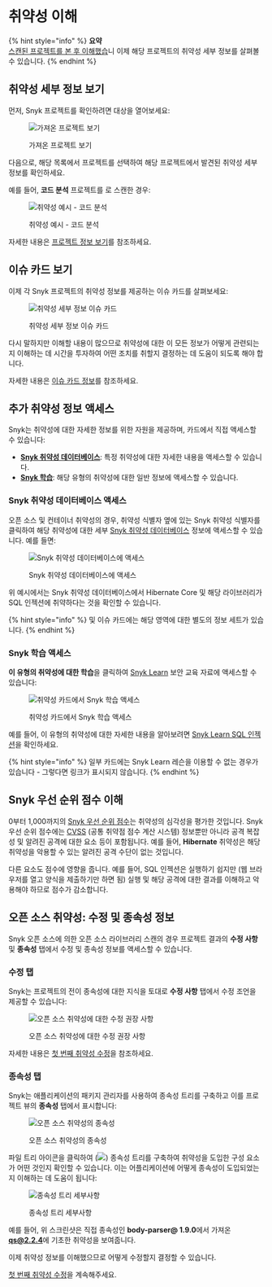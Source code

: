 # 취약성 이해

{% hint style="info" %}
**요약**\
[스캔된 프로젝트를 본 후 이해했습](view-your-first-snyk-projects.md)니 이제 해당 프로젝트의 취약성 세부 정보를 살펴볼 수 있습니다.
{% endhint %}

## **취약성 세부 정보 보기**

먼저, Snyk 프로젝트를 확인하려면 대상을 열어보세요:

<figure><img src="../../.gitbook/assets/image (354).png" alt="가져온 프로젝트 보기"><figcaption><p>가져온 프로젝트 보기</p></figcaption></figure>

다음으로, 해당 목록에서 프로젝트를 선택하여 해당 프로젝트에서 발견된 취약성 세부 정보를 확인하세요.

예를 들어, **코드 분석** 프로젝트를 로 스캔한 경우:

<figure><img src="../../.gitbook/assets/image (149) (1) (1) (2).png" alt="취약성 예시 - 코드 분석"><figcaption><p>취약성 예시 - 코드 분석</p></figcaption></figure>

자세한 내용은 [프로젝트 정보 보기](../../snyk-admin/snyk-projects/project-information.md)를 참조하세요.

## 이슈 카드 보기

이제 각 Snyk 프로젝트의 취약성 정보를 제공하는 이슈 카드를 살펴보세요:

<figure><img src="../../.gitbook/assets/image (101) (2).png" alt="취약성 세부 정보 이슈 카드"><figcaption><p>취약성 세부 정보 이슈 카드</p></figcaption></figure>

다시 말하지만 이해할 내용이 많으므로 취약성에 대한 이 모든 정보가 어떻게 관련되는지 이해하는 데 시간을 투자하여 어떤 조치를 취할지 결정하는 데 도움이 되도록 해야 합니다.

자세한 내용은 [이슈 카드 정보](../../snyk-admin/snyk-projects/issue-card-information.md)를 참조하세요.

## 추가 취약성 정보 액세스

Snyk는 취약성에 대한 자세한 정보를 위한 자원을 제공하며, 카드에서 직접 액세스할 수 있습니다:

* [**Snyk 취약성 데이터베이스**](../../scan-with-snyk/snyk-open-source/manage-vulnerabilities/snyk-vulnerability-database.md): 특정 취약성에 대한 자세한 내용을 액세스할 수 있습니다.
* [**Snyk 학습**](../../getting-started/snyk-learn/): 해당 유형의 취약성에 대한 일반 정보에 액세스할 수 있습니다.

### Snyk 취약성 데이터베이스 액세스

오픈 소스 및 컨테이너 취약성의 경우, 취약성 식별자 옆에 있는 Snyk 취약성 식별자를 클릭하여 해당 취약성에 대한 세부 [Snyk 취약성 데이터베이스](../../scan-with-snyk/snyk-open-source/manage-vulnerabilities/snyk-vulnerability-database.md) 정보에 액세스할 수 있습니다. 예를 들면:

<figure><img src="../../.gitbook/assets/image (174) (1) (1) (1) (1) (1) (1) (1) (1) (1) (1) (1) (1) (1) (1) (2) (1).png" alt="Snyk 취약성 데이터베이스에 액세스"><figcaption><p>Snyk 취약성 데이터베이스에 액세스</p></figcaption></figure>

위 예시에서는 Snyk 취약성 데이터베이스에서 Hibernate Core 및 해당 라이브러리가 SQL 인젝션에 취약하다는 것을 확인할 수 있습니다.

{% hint style="info" %}
[](../../scan-with-snyk/snyk-code/) 및 [](../../scan-with-snyk/snyk-iac/scan-your-iac-source-code/) 이슈 카드에는 해당 영역에 대한 별도의 정보 세트가 있습니다.
{% endhint %}

### Snyk 학습 액세스

**이 유형의 취약성에 대한 학습**을 클릭하여 [Snyk Learn](https://learn.snyk.io/) 보안 교육 자료에 액세스할 수 있습니다:

<figure><img src="../../.gitbook/assets/image (119) (1).png" alt="취약성 카드에서 Snyk 학습 액세스"><figcaption><p>취약성 카드에서 Snyk 학습 액세스</p></figcaption></figure>

예를 들어, 이 유형의 취약성에 대한 자세한 내용을 알아보려면 [Snyk Learn SQL 인젝션](https://learn.snyk.io/lessons/sql-injection/javascript/)을 확인하세요.

{% hint style="info" %}
일부 카드에는 Snyk Learn 레슨을 이용할 수 없는 경우가 있습니다 - 그렇다면 링크가 표시되지 않습니다.
{% endhint %}

## Snyk 우선 순위 점수 이해

0부터 1,000까지의 [Snyk 우선 순위 점수](../../manage-risk/prioritize-issues-for-fixing/priority-score.md)는 취약성의 심각성을 평가한 것입니다. Snyk 우선 순위 점수에는 [CVSS](https://www.first.org/cvss/calculator/3.1) (공통 취약점 점수 계산 시스템) 정보뿐만 아니라 공격 복잡성 및 알려진 공격에 대한 요소 등이 포함됩니다. 예를 들어, **Hibernate** 취약성은 해당 취약성을 악용할 수 있는 알려진 공격 수단이 없는 것입니다.

다른 요소도 점수에 영향을 줍니다. 예를 들어, SQL 인젝션은 실행하기 쉽지만 (웹 브라우저를 열고 양식을 제출하기만 하면 됨) 실행 및 해당 공격에 대한 결과를 이해하고 악용해야 하므로 점수가 감소합니다.

## 오픈 소스 취약성: 수정 및 종속성 정보

Snyk 오픈 소스에 의한 오픈 소스 라이브러리 스캔의 경우 프로젝트 결과의 **수정 사항** 및 **종속성** 탭에서 수정 및 종속성 정보를 액세스할 수 있습니다.

### 수정 탭

Snyk는 프로젝트의 전이 종속성에 대한 지식을 토대로 **수정 사항** 탭에서 수정 조언을 제공할 수 있습니다:

<figure><img src="../../.gitbook/assets/Screenshot 2021-10-19 at 11.57.07.png" alt="오픈 소스 취약성에 대한 수정 권장 사항"><figcaption><p>오픈 소스 취약성에 대한 수정 권장 사항</p></figcaption></figure>

자세한 내용은 [첫 번째 취약성 수정](fix-your-first-vulnerability.md)을 참조하세요.

### 종속성 탭

Snyk는 애플리케이션의 패키지 관리자를 사용하여 종속성 트리를 구축하고 이를 프로젝트 뷰의 **종속성** 탭에서 표시합니다:

<figure><img src="../../.gitbook/assets/image (119) (1) (1).png" alt="오픈 소스 취약성의 종속성"><figcaption><p>오픈 소스 취약성의 종속성</p></figcaption></figure>

파일 트리 아이콘을 클릭하여 (![](<../../.gitbook/assets/image (201) (1) (1) (1) (1) (1) (1) (2).png>)) 종속성 트리를 구축하여 취약성을 도입한 구성 요소가 어떤 것인지 확인할 수 있습니다. 이는 어플리케이션에 어떻게 종속성이 도입되었는지 이해하는 데 도움이 됩니다:

<figure><img src="../../.gitbook/assets/image23 (1) (1).png" alt="종속성 트리 세부사항"><figcaption><p>종속성 트리 세부사항</p></figcaption></figure>

예를 들어, 위 스크린샷은 직접 종속성인 **body-parser@ 1.9.0**에서 가져온 **qs@2.2.4**에 기초한 취약성을 보여줍니다.

이제 취약성 정보를 이해했으므로 어떻게 수정할지 결정할 수 있습니다.

[첫 번째 취약성 수정](fix-your-first-vulnerability.md)을 계속해주세요.